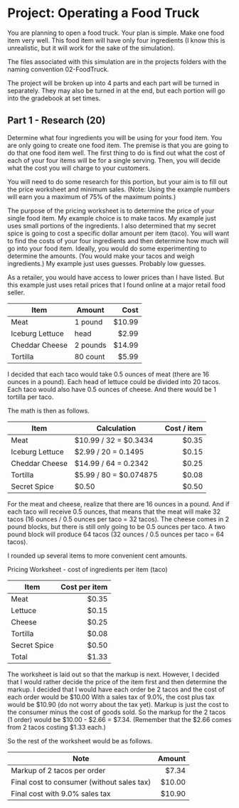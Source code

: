# Project: Operating a Food Truck

You are planning to open a food truck.  Your plan is simple.  Make one food item very well.  This food item will have only four ingredients (I know this is unrealistic, but it will work for the sake of the simulation).

The files associated with this simulation are in the projects folders with the naming convention 02-FoodTruck.

The project will be broken up into 4 parts and each part will be turned in separately.  They may also be turned in at the end, but each portion will go into the gradebook at set times.

## Part 1 - Research (20)

Determine what four ingredients you will be using for your food item.  You are only going to create one food item.  The premise is that you are going to do that one food item well.  The first thing to do is find out what the cost of each of your four items will be for a single serving.  Then, you will decide what the cost you will charge to your customers.

You will need to do some research for this portion, but your aim is to fill out the price worksheet and minimum sales.  (Note: Using the example numbers will earn you a maximum of 75% of the maximum points.)

The purpose of the pricing worksheet is to determine the price of your single food item.  My example choice is to make tacos.  My example just uses small portions of the ingredients.  I also determined that my secret spice is going to cost a specific dollar amount per item (taco).  You will want to find the costs of your four ingredients and then determine how much will go into your food item.  Ideally, you would do some experimenting to determine the amounts.  (You would make your tacos and weigh ingredients.)  My example just uses guesses.  Probably low guesses.

As a retailer, you would have access to lower prices than I have listed.  But this example just uses retail prices that I found online at a major retail food seller.

Item | Amount | Cost
---- | ------ | ---:
Meat | 1 pound | $10.99
Iceburg Lettuce | head | $2.99
Cheddar Cheese | 2 pounds | $14.99
Tortilla | 80 count | $5.99

I decided that each taco would take 0.5 ounces of meat (there are 16 ounces in a pound).  Each head of lettuce could be divided into 20 tacos.  Each taco would also have 0.5 ounces of cheese.  And there would be 1 tortilla per taco.

The math is then as follows.

Item | Calculation | Cost / item
---- | ----------- | ----------:
Meat | $10.99 / 32 = $0.3434 | $0.35
Iceburg Lettuce | $2.99 / 20 = 0.1495 | $0.15
Cheddar Cheese | $14.99 / 64 = 0.2342 | $0.25
Tortilla | $5.99 / 80 = $0.074875 | $0.08
Secret Spice | $0.50 | $0.50

For the meat and cheese, realize that there are 16 ounces in a pound.  And if each taco will receive 0.5 ounces, that means that the meat will make 32 tacos (16 ounces / 0.5 ounces per taco = 32 tacos).  The cheese comes in 2 pound blocks, but there is still only going to be 0.5 ounces per taco.  A two pound block will produce 64 tacos (32 ounces / 0.5 ounces per taco = 64 tacos).

I rounded up several items to more convenient cent amounts.

Pricing Worksheet - cost of ingredients per item (taco)

Item | Cost per item
---- | ------------:
Meat | $0.35
Lettuce | $0.15
Cheese | $0.25
Tortilla | $0.08
Secret Spice | $0.50
Total | $1.33

The worksheet is laid out so that the markup is next.  However, I decided that I would rather decide the price of the item first and then determine the markup.  I decided that I would have each order be 2 tacos and the cost of each order would be $10.00  With a sales tax of 9.0%, the cost plus tax would be $10.90 (do not worry about the tax yet).  Markup is just the cost to the consumer minus the cost of goods sold.  So the markup for the 2 tacos (1 order) would be $10.00 - $2.66 = $7.34.  (Remember that the $2.66 comes from 2 tacos costing $1.33 each.)

So the rest of the worksheet would be as follows.

Note | Amount
---- | -----:
Markup of 2 tacos per order | $7.34
Final cost to consumer (without sales tax) | $10.00
Final cost with 9.0% sales tax | $10.90
